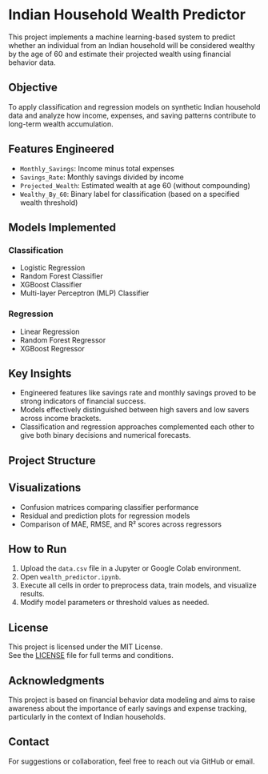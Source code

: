 # Indian Household Wealth Predictor

This project implements a machine learning-based system to predict whether an individual from an Indian household will be considered wealthy by the age of 60 and estimate their projected wealth using financial behavior data.

## Objective

To apply classification and regression models on synthetic Indian household data and analyze how income, expenses, and saving patterns contribute to long-term wealth accumulation.

## Features Engineered

- `Monthly_Savings`: Income minus total expenses
- `Savings_Rate`: Monthly savings divided by income
- `Projected_Wealth`: Estimated wealth at age 60 (without compounding)
- `Wealthy_By_60`: Binary label for classification (based on a specified wealth threshold)

## Models Implemented

### Classification
- Logistic Regression  
- Random Forest Classifier  
- XGBoost Classifier  
- Multi-layer Perceptron (MLP) Classifier  

### Regression
- Linear Regression  
- Random Forest Regressor  
- XGBoost Regressor  

## Key Insights

- Engineered features like savings rate and monthly savings proved to be strong indicators of financial success.
- Models effectively distinguished between high savers and low savers across income brackets.
- Classification and regression approaches complemented each other to give both binary decisions and numerical forecasts.

## Project Structure


## Visualizations

- Confusion matrices comparing classifier performance
- Residual and prediction plots for regression models
- Comparison of MAE, RMSE, and R² scores across regressors

## How to Run

1. Upload the `data.csv` file in a Jupyter or Google Colab environment.
2. Open `wealth_predictor.ipynb`.
3. Execute all cells in order to preprocess data, train models, and visualize results.
4. Modify model parameters or threshold values as needed.

## License

This project is licensed under the MIT License.  
See the [LICENSE](./LICENSE) file for full terms and conditions.

## Acknowledgments

This project is based on financial behavior data modeling and aims to raise awareness about the importance of early savings and expense tracking, particularly in the context of Indian households.

## Contact

For suggestions or collaboration, feel free to reach out via GitHub or email.
